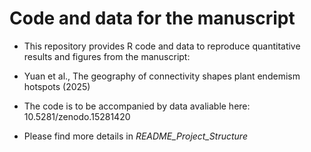 # Code and data for the manuscript

- This repository provides R code and data to reproduce quantitative results and figures from the manuscript:
- Yuan et al., The geography of connectivity shapes plant endemism hotspots (2025)

- The code is to be accompanied by data avaliable here: 10.5281/zenodo.15281420

- Please find more details in _README_Project_Structure_
